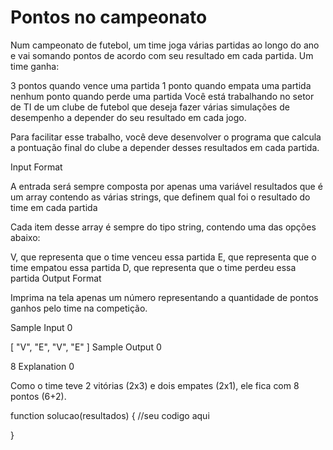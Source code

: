 # Pontos no campeonato

Num campeonato de futebol, um time joga várias partidas ao longo do ano e vai somando pontos de acordo com seu resultado em cada partida. Um time ganha:

3 pontos quando vence uma partida
1 ponto quando empata uma partida
nenhum ponto quando perde uma partida
Você está trabalhando no setor de TI de um clube de futebol que deseja fazer várias simulações de desempenho a depender do seu resultado em cada jogo.

Para facilitar esse trabalho, você deve desenvolver o programa que calcula a pontuação final do clube a depender desses resultados em cada partida.

Input Format

A entrada será sempre composta por apenas uma variável resultados que é um array contendo as várias strings, que definem qual foi o resultado do time em cada partida

Cada item desse array é sempre do tipo string, contendo uma das opções abaixo:

V, que representa que o time venceu essa partida
E, que representa que o time empatou essa partida
D, que representa que o time perdeu essa partida
Output Format

Imprima na tela apenas um número representando a quantidade de pontos ganhos pelo time na competição.

Sample Input 0

[
  "V",
  "E",
  "V",
  "E"
]
Sample Output 0

8
Explanation 0

Como o time teve 2 vitórias (2x3) e dois empates (2x1), ele fica com 8 pontos (6+2).


function solucao(resultados) {
	//seu codigo aqui

}